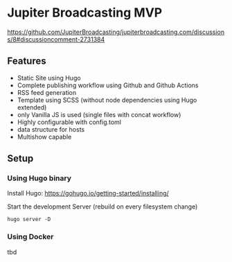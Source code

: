 # Jupiter Broadcasting MVP

https://github.com/JupiterBroadcasting/jupiterbroadcasting.com/discussions/8#discussioncomment-2731384

## Features

* Static Site using Hugo
* Complete publishing workflow using Github and Github Actions
* RSS feed generation
* Template using SCSS (without node dependencies using Hugo extended)
* only Vanilla JS is used (single files with concat workflow)
* Highly configurable with config.toml
* data structure for hosts
* Multishow capable

## Setup

### Using Hugo binary

Install Hugo: https://gohugo.io/getting-started/installing/

Start the development Server (rebuild on every filesystem change)

`hugo server -D`

### Using Docker

tbd
